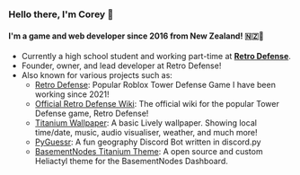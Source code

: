### Hello there, I'm Corey 👋
#### I'm a game and web developer since 2016 from New Zealand! 🇳🇿🥝
- Currently a high school student and working part-time at **[Retro Defense](https://github.com/RetroDefense)**.
- Founder, owner, and lead developer at Retro Defense!
- Also known for various projects such as:
  - [Retro Defense](https://www.roblox.com/games/6947076261/Retro-Defense): Popular Roblox Tower Defense Game I have been working since 2021! 
  - [Official Retro Defense Wiki](https://github.com/RetroDefense/wiki): The official wiki for the popular Tower Defense game, Retro Defense!
  - [Titanium Wallpaper](https://github.com/coreyhsGames/TitaniumWallpaper): A basic Lively wallpaper. Showing local time/date, music, audio visualiser, weather, and much more!
  - [PyGuessr](https://github.com/coreyhsGames/PyGuessr): A fun geography Discord Bot written in discord.py
  - [BasementNodes Titanium Theme](https://github.com/coreyhsGames/BN-Titanium-Theme): A open source and custom Heliactyl theme for the BasementNodes Dashboard.
